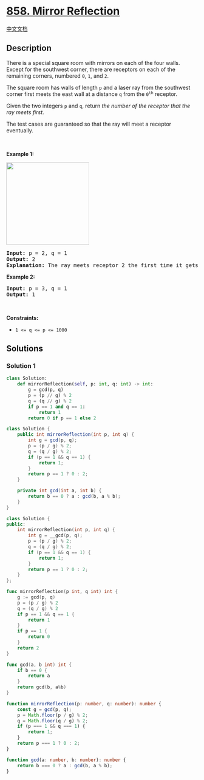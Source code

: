 # [858. Mirror Reflection](https://leetcode.com/problems/mirror-reflection)

[中文文档](./solution/0800-0899/0858.Mirror%20Reflection/README.md)

<!-- tags:Geometry,Math,Number Theory -->

## Description

<p>There is a special square room with mirrors on each of the four walls. Except for the southwest corner, there are receptors on each of the remaining corners, numbered <code>0</code>, <code>1</code>, and <code>2</code>.</p>

<p>The square room has walls of length <code>p</code>&nbsp;and a laser ray from the southwest corner first meets the east wall at a distance <code>q</code> from the <code>0<sup>th</sup></code> receptor.</p>

<p>Given the two integers <code>p</code> and <code>q</code>, return <em>the number of the receptor that the ray meets first</em>.</p>

<p>The test cases are guaranteed so that the ray will meet a receptor eventually.</p>

<p>&nbsp;</p>
<p><strong class="example">Example 1:</strong></p>
<img alt="" src="./images/reflection.png" style="width: 218px; height: 217px;" />
<pre>
<strong>Input:</strong> p = 2, q = 1
<strong>Output:</strong> 2
<strong>Explanation:</strong> The ray meets receptor 2 the first time it gets reflected back to the left wall.
</pre>

<p><strong class="example">Example 2:</strong></p>

<pre>
<strong>Input:</strong> p = 3, q = 1
<strong>Output:</strong> 1
</pre>

<p>&nbsp;</p>
<p><strong>Constraints:</strong></p>

<ul>
	<li><code>1 &lt;= q &lt;= p &lt;= 1000</code></li>
</ul>

## Solutions

### Solution 1

<!-- tabs:start -->

```python
class Solution:
    def mirrorReflection(self, p: int, q: int) -> int:
        g = gcd(p, q)
        p = (p // g) % 2
        q = (q // g) % 2
        if p == 1 and q == 1:
            return 1
        return 0 if p == 1 else 2
```

```java
class Solution {
    public int mirrorReflection(int p, int q) {
        int g = gcd(p, q);
        p = (p / g) % 2;
        q = (q / g) % 2;
        if (p == 1 && q == 1) {
            return 1;
        }
        return p == 1 ? 0 : 2;
    }

    private int gcd(int a, int b) {
        return b == 0 ? a : gcd(b, a % b);
    }
}
```

```cpp
class Solution {
public:
    int mirrorReflection(int p, int q) {
        int g = __gcd(p, q);
        p = (p / g) % 2;
        q = (q / g) % 2;
        if (p == 1 && q == 1) {
            return 1;
        }
        return p == 1 ? 0 : 2;
    }
};
```

```go
func mirrorReflection(p int, q int) int {
	g := gcd(p, q)
	p = (p / g) % 2
	q = (q / g) % 2
	if p == 1 && q == 1 {
		return 1
	}
	if p == 1 {
		return 0
	}
	return 2
}

func gcd(a, b int) int {
	if b == 0 {
		return a
	}
	return gcd(b, a%b)
}
```

```ts
function mirrorReflection(p: number, q: number): number {
    const g = gcd(p, q);
    p = Math.floor(p / g) % 2;
    q = Math.floor(q / g) % 2;
    if (p === 1 && q === 1) {
        return 1;
    }
    return p === 1 ? 0 : 2;
}

function gcd(a: number, b: number): number {
    return b === 0 ? a : gcd(b, a % b);
}
```

<!-- tabs:end -->

<!-- end -->
